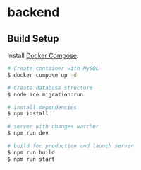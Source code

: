 # backend

## Build Setup

Install [Docker Compose](https://docs.docker.com/compose/install/).

```bash
# Create container with MySQL
$ docker compose up -d

# Create database structure
$ node ace migration:run

# install dependencies
$ npm install

# server with changes watcher
$ npm run dev

# build for production and launch server
$ npm run build
$ npm run start
